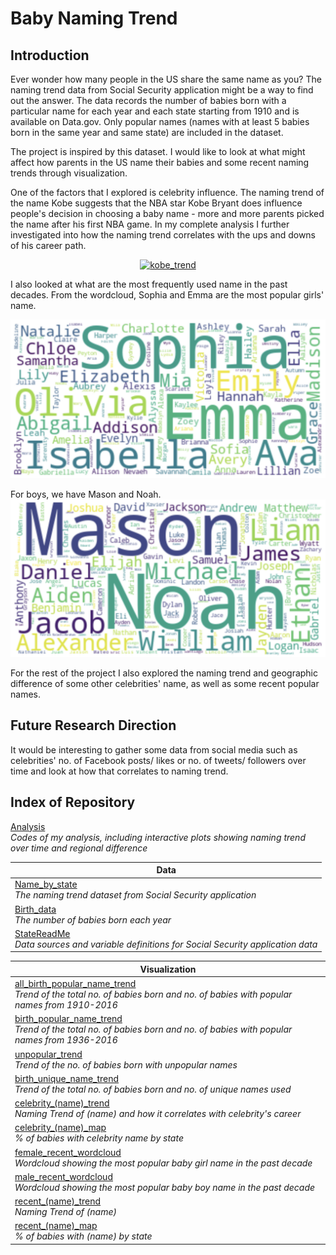 # Baby Naming Trend

## Introduction
Ever wonder how many people in the US share the same name as you? The naming trend data from Social Security application might be a way to find out the answer. The data records the number of babies born with a particular name for each year and each state starting from 1910 and is available on Data.gov. Only popular names (names with at least 5 babies born in the same year and same state) are included in the dataset.

The project is inspired by this dataset. I would like to look at what might affect how parents in the US name their babies and some recent naming trends through visualization.


One of the factors that I explored is celebrity influence. The naming trend of the name Kobe suggests that the NBA star Kobe Bryant does influence people's decision in choosing a baby name - more and more parents picked the name after his first NBA game. In my complete analysis I further investigated into how the naming trend correlates with the ups and downs of his career path.

<div>
    <a href="https://plot.ly/~arielyeung/237/?share_key=1Lp9PMtcdaR8ALtkX4n6LV" target="_blank" title="kobe_trend" style="display: block; text-align: center;"><img src="https://plot.ly/~arielyeung/237.png?share_key=1Lp9PMtcdaR8ALtkX4n6LV" alt="kobe_trend" style="max-width: 100%;width: 600px;"  width="1000" onerror="this.onerror=null;this.src='https://plot.ly/404.png';" /></a>
</div>



I also looked at what are the most frequently used name in the past decades. From the wordcloud, Sophia and Emma are the most popular girls' name.

![](https://github.com/arielyeung/Baby_Naming_Trend/blob/master/Visualization/female_recent_wordcloud.png)

For boys, we have Mason and Noah.
![](https://github.com/arielyeung/Baby_Naming_Trend/blob/master/Visualization/male_recent_wordcloud.png)


For the rest of the project I also explored the naming trend and geographic difference of some other celebrities' name, as well as some recent popular names.


## Future Research Direction
It would be interesting to gather some data from social media such as celebrities' no. of Facebook posts/ likes or no. of tweets/ followers over time and look at how that correlates to naming trend.


## Index of Repository
[Analysis]()<br> *Codes of my analysis, including interactive plots showing naming trend over time and regional difference*


|Data|
|---|
|[Name_by_state](https://github.com/arielyeung/Baby_Naming_Trend/tree/master/Data/Name_by_state)<br>*The naming trend dataset from Social Security application*|
|[Birth_data](https://github.com/arielyeung/Baby_Naming_Trend/blob/master/Data/Birth_data.csv)<br>*The number of babies born each year*|
|[StateReadMe](https://github.com/arielyeung/Baby_Naming_Trend/blob/master/Data/StateReadMe.pdf)<br>*Data sources and variable definitions for Social Security application data*|

|Visualization|
|---|
|[all_birth_popular_name_trend](https://github.com/arielyeung/Baby_Naming_Trend/blob/master/Visualization/all_birth_popular_name_trend.png)<br>*Trend of the total no. of babies born and no. of babies with popular names from 1910-2016*|
|[birth_popular_name_trend](https://github.com/arielyeung/Baby_Naming_Trend/blob/master/Visualization/birth_popular_name_trend.png)<br>*Trend of the total no. of babies born and no. of babies with popular names from 1936-2016*|
|[unpopular_trend](https://github.com/arielyeung/Baby_Naming_Trend/blob/master/Visualization/unpopular_trend.png)<br>*Trend of the no. of babies born with unpopular names*|
|[birth_unique_name_trend](https://github.com/arielyeung/Baby_Naming_Trend/blob/master/Visualization/birth_unique_name_trend.png)<br>*Trend of the total no. of babies born and no. of unique names used*|
|[celebrity_(name)_trend](https://github.com/arielyeung/Baby_Naming_Trend/tree/master/Visualization)<br>*Naming Trend of (name) and how it correlates with celebrity's career*|
|[celebrity_(name)_map](https://github.com/arielyeung/Baby_Naming_Trend/tree/master/Visualization)<br>*% of babies with celebrity name by state*|
|[female_recent_wordcloud](https://github.com/arielyeung/Baby_Naming_Trend/blob/master/Visualization/female_recent_wordcloud.png)<br>*Wordcloud showing the most popular baby girl name in the past decade*|
|[male_recent_wordcloud](https://github.com/arielyeung/Baby_Naming_Trend/blob/master/Visualization/male_recent_wordcloud.png)<br>*Wordcloud showing the most popular baby boy name in the past decade*|
|[recent_(name)_trend](https://github.com/arielyeung/Baby_Naming_Trend/tree/master/Visualization)<br>*Naming Trend of (name)*|
|[recent_(name)_map](https://github.com/arielyeung/Baby_Naming_Trend/tree/master/Visualization)<br>*% of babies with (name) by state*|
